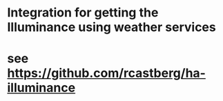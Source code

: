 # Integration for getting the Illuminance using weather services
# see https://github.com/rcastberg/ha-illuminance

